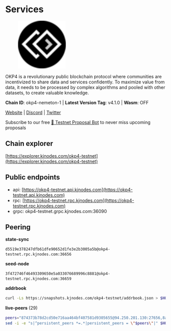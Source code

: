 # Services

<figure><img src="https://raw.githubusercontent.com/kj89/cosmos-images/main/logos/okp4.png" width="150" alt=""><figcaption></figcaption></figure>

OKP4 is a revolutionary public blockchain protocol where communities are incentivized to  share data and services confidently. To maximize value from data, it needs to be processed  by complex algorithms and pooled with other datasets, to create valuable knowledge.

**Chain ID**: okp4-nemeton-1 | **Latest Version Tag**: v4.1.0 | **Wasm**: OFF

[Website](https://okp4.network) | [Discord](https://discord.gg/okp4) | [Twitter](https://twitter.com/OKP4_Protocol)



Subscribe to our free [🤖 Testnet Proposal Bot](https://t.me/kjnodes_testnet_proposal_bot) to never miss upcoming proposals


## Chain explorer
[https://explorer.kjnodes.com/okp4-testnet](https://explorer.kjnodes.com/okp4-testnet)

## Public endpoints

* api: [https://okp4-testnet.api.kjnodes.com](https://okp4-testnet.api.kjnodes.com)
* rpc: [https://okp4-testnet.rpc.kjnodes.com](https://okp4-testnet.rpc.kjnodes.com)
* grpc: okp4-testnet.grpc.kjnodes.com:36090

## Peering

**state-sync**

```text
d5519e378247dfb61dfe90652d1fe3e2b3005a5b@okp4-testnet.rpc.kjnodes.com:36656
```

**seed-node**

```text
3f472746f46493309650e5a033076689996c8881@okp4-testnet.rpc.kjnodes.com:36659
```

**addrbook**
```bash
curl -Ls https://snapshots.kjnodes.com/okp4-testnet/addrbook.json > $HOME/.okp4d/config/addrbook.json
```

**live-peers** (29)
```bash
peers="874373b78d2cd50e716aa464bf407581d9305655@94.250.201.130:27656,8af258bbe73f4c66127a7b3e8b1ec23fde2950a6@65.108.192.123:19656,d5519e378247dfb61dfe90652d1fe3e2b3005a5b@65.109.68.190:36656,25f585481845af42add73178a71169ec06f312df@65.108.9.164:20456,ead118d7cbe51cbabf5a77b69db7255512f41023@88.208.34.134:60656,99f6675049e22a0216af0e2447e7a4c5021874cd@142.132.132.200:28656,b0b56d944cf1cc569a1e77e0923e075bad94d755@141.95.145.41:28656,7dfc61d3ac9f6da7fa9f4893bc0ffa17ef8006e6@185.111.159.139:36656,603828b0b21b150ece5aeee9d548a259d08348ec@65.108.224.156:26656,14f8949ab0a276d2e55c8fa6255430881978a619@185.192.96.236:26656,8cdeb85dada114c959c36bb59ce258c65ae3a09c@88.198.242.163:36656,82bb185819e5cf2bb6a9896447672efca27f28cb@65.109.15.202:26656,9392c27a9a561c31e7a920dc6f577d663c473ef8@154.12.225.88:26656,d1a0ff9bd7ea1ebd06bc7158f3523f5e557328be@163.172.135.127:26656,8bccab4596e8bc162763bad6597d43523e6c32f8@104.194.8.68:26656,8a7605d8ae4338de5b7a0d5c70244ce05e377630@85.10.200.221:26656,b7e01ffbe25214f24bb42f0e805d02940a7224df@194.163.172.115:17656,42fbb917fca6787bc3ab774865f4bb1ef950f114@65.108.226.26:30656,307fb25cd6998d0d5bd1d947571f6043c6bb4069@65.109.31.114:2280,78d923333e39e747c6a7fbfcc822ec6279990556@91.211.251.232:28656,77324cc79d15d8bef4cc7462395062d73f51ad62@65.109.38.208:46656,74349a1cb9479b291866debe2042de8a2e88b850@65.108.233.109:17656,6a66a38bdd5895ec6f1ce18b3430860a30e18e02@142.132.149.118:26656,854cc8b83a48ba4394c1940b57d0f42ec013e033@38.242.251.204:26656,fe8bd9375c43a7cc6ef27e62d56af341a62e67c9@95.217.202.49:30656,643988550263605405a7968c38fd11653bf75cd0@38.242.252.104:26656,5c2a752c9b1952dbed075c56c600c3a79b58c395@95.214.55.232:26996,9755cab2585a2794453a5b396ef13b893393366f@65.108.212.224:46673,2f9e54645aca860f703e3f756fa7c472b829a9a9@195.201.222.82:26009"
sed -i -e "s|^persistent_peers *=.*|persistent_peers = \"$peers\"|" $HOME/.okp4d/config/config.toml
```
